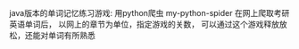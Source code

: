 java版本的单词记忆练习游戏:
   用python爬虫 my-python-spider 在网上爬取考研英语单词后，
   以网上的章节为单位，指定游戏的关数，
   可以通过这个游戏释放放松，还能对单词有所熟悉
